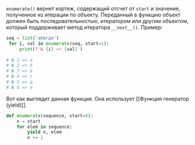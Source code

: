`enumerate()` вернет кортеж, содержащий отсчет от `start` и значение, полученное из итерации по объекту. Переданный в функцию объект должен быть последовательностью, итератором или другим объектом, который поддерживает метод итератора `__next__()`.
Пример:
```python
seq = list('абвгде')
 for i, val in enumerate(seq, start=1):
     print(f'№ {i} => {val}')
 
# № 1 => а
# № 2 => б
# № 3 => в
# № 4 => г
# № 5 => д
# № 6 => е
```
Вот как выглядит данная функция. Она использует [[Функция генератор (yield)]].
```python
def enumerate(sequence, start=0):
    n = start
    for elem in sequence:
        yield n, elem
        n += 1
```
